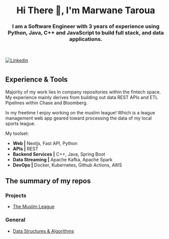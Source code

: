 
<h1 align="center">Hi There 👋, I'm Marwane Taroua</h1>

<h3 align="center">
I am a Software Engineer with 3 years of experience using Python, Java, C++ and JavaScript to build full stack, and data applications.
</h3>
<div style="margin-top: 48px;" />

[![Linkedin](https://img.shields.io/badge/LinkedIn-0077B5?style=for-the-badge&logo=linkedin&logoColor=white)](https://www.linkedin.com/in/marwanetaroua/)

<h1/>


## Experience & Tools
Majority of my work lies in company repositories within the fintech space. My experience mainly derives from building out data REST APIs and ETL Pipelines within Chase and Bloomberg.

In my freetime I enjoy working on the muslim league! Which is a league management web app geared toward processing the data of my local sports league.

My toolset:
- **Web |**  Nextjs, Fast API, Python
- **APIs |** REST 
- **Backend Services |** C++, Java, Spring Boot
- **Data Streaming |** Apache Kafka, Apache Spark
- **DevOps |** Docker, Kubernetes, Github Actions, AWS

## The summary of my repos
### Projects
- [The Muslim League](https://github.com/marwane8/muslim-league)

### General 
- [Data Structures & Algorithms](https://github.com/marwane8/algorithms-data-structures)
